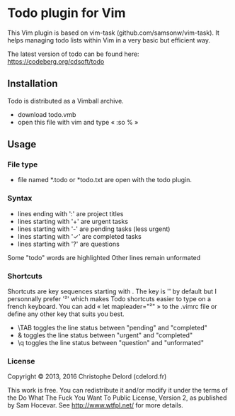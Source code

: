 Todo plugin for Vim
===================

This Vim plugin is based on vim-task (github.com/samsonw/vim-task).
It helps managing todo lists within Vim in a very basic but efficient way.

The latest version of todo can be found here: <https://codeberg.org/cdsoft/todo>

Installation
------------

Todo is distributed as a Vimball archive.
- download todo.vmb
- open this file with vim and type « :so % »

Usage
-----

### File type

- file named *.todo or *todo.txt are open with the todo plugin.

### Syntax

- lines ending with ':' are project titles
- lines starting with '+' are urgent tasks
- lines starting with '-' are pending tasks (less urgent)
- lines starting with '✓' are completed tasks
- lines starting with '?' are questions

Some "todo" words are highlighted
Other lines remain unformated

### Shortcuts

Shortcuts are key sequences starting with <Leader>. The <Leader> key is
'\' by default but I personnally prefer '²' which makes Todo shortcuts
easier to type on a french keyboard.
You can add « let mapleader="²" » to the .vimrc file or define any
other key that suits you best.

- \TAB toggles the line status between "pending" and "completed"
- \& toggles the line status between "urgent" and "completed"
- \q toggles the line status between "question" and "unformated"

### License

Copyright © 2013, 2016 Christophe Delord (cdelord.fr)

This work is free. You can redistribute it and/or modify it under the
terms of the Do What The Fuck You Want To Public License, Version 2,
as published by Sam Hocevar. See http://www.wtfpl.net/ for more details.


